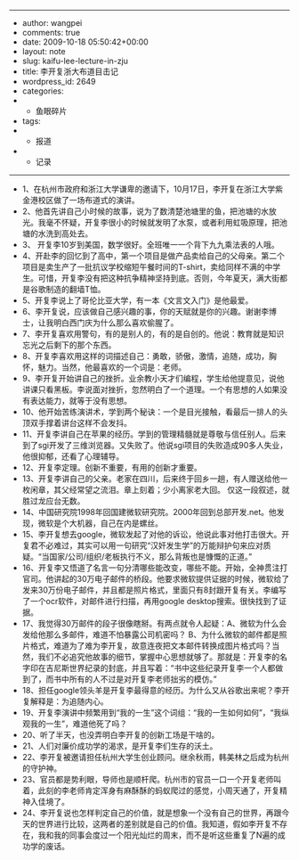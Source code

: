 - ---
- author: wangpei
- comments: true
- date: 2009-10-18 05:50:42+00:00
- layout: note
- slug: kaifu-lee-lecture-in-zju
- title: 李开复浙大布道目击记
- wordpress_id: 2649
- categories:
- - 鱼眼碎片
- tags:
- - 报道
- - 记录
- ---
- 1、在杭州市政府和浙江大学谦卑的邀请下，10月17日，李开复在浙江大学紫金港校区做了一场布道式的演讲。
- 2、他首先讲自己小时候的故事，说为了数清楚池塘里的鱼，把池塘的水放光。我毫不怀疑，开复李很小的时候就发明了水泵，或者利用虹吸原理，把池塘的水洗到高处去。
- 3、 开复李10岁到美国，数学很好。全班唯一一个背下九九乘法表的人哦。
- 4、开赴李的回忆到了高中，第一个项目是做产品卖给自己的父母亲。第二个项目是卖生产了一批抗议学校缩短午餐时间的T-shirt，卖给同样不满的中学生。可惜，开复李没有把这种抗争精神坚持到底。否则，今年夏天，满大街都是谷歌制造的翻墙T恤。
- 5、开复李说上了哥伦比亚大学，有一本《文言文入门》是他最爱。
- 6、李开复说，应该做自己感兴趣的事，你的天赋就是你的兴趣。谢谢李博士，让我明白西门庆为什么那么喜欢偷腥了。
- 7、李开复喜欢用警句，有的是别人的，有的是自创的。他说：教育就是知识忘光之后剩下的那个东西。
- 8、开复李喜欢用这样的词描述自己：勇敢，骄傲，激情，追随，成功，胸怀，魅力。当然，他最喜欢的一个词是：老师。
- 9、李开复开始讲自己的挫折。业余教小天才们编程，学生给他提意见，说他讲课只看黑板。李说面对挫折，忽然明白了一个道理。一个有思想的人如果没有表达能力，就等于没有思想。
- 10、他开始苦练演讲术，学到两个秘诀：一个是目光接触，看最后一排人的头顶双手撑着讲台这样不会发抖。
- 11、开复李讲自己在苹果的经历。学到的管理精髓就是尊敬与信任别人。后来到了sgi开发了三维浏览器。又失败了。他说sgi项目的失败造成90多人失业，他很抑郁，还看了心理辅导。
- 12、开复李定理。创新不重要，有用的创新才重要。
- 13、开复李讲自己的父亲。老家在四川，后来终于回乡一趟，有人赠送给他一枚闲章，其父经常望之流泪。章上刻着；少小离家老大回。 仅这一段叙述，就胜过龙应台无数。
- 14、中国研究院1998年回国建微软研究院。2000年回到总部开发.net。他发现，微软是个大机器，自己在内是螺丝。
- 15、李开复想去google，微软发起了对他的诉讼，他说此事对他打击很大。开复君不必难过，其实可以用一句研究“汉奸发生学”的万能辩护句来应对质疑。“当国家/公司/组织/老板执行不义，那么背叛也是慷慨的正道。”
- 16、开复李又悟道了名言一句分清哪些能改变，哪些不能。开始，全神贯注打官司。他讲起的30万电子邮件的桥段。他要求微软提供证据的时候，微软给了发来30万份电子邮件，并且都是照片格式，里面只有8封跟开复有关。李编写了一个ocr软件，对邮件进行扫描，再用google desktop搜索。很快找到了证据。
- 17、我觉得30万邮件的段子很像瞎掰。有两点就令人起疑：A、微软为什么会发给他那么多邮件，难道不怕暴露公司机密吗？ B、为什么微软的邮件都是照片格式，难道为了难为李开复，故意连夜把文本邮件转换成图片格式吗？当然，我们不必追究他故事的细节，掌握中心思想就够了。那就是：开复李的名字印在吉尼斯世界纪录的封底，并且写着：“书中这些纪录开复李一个人都做到了，而书中所有的人不过是对开复李老师拙劣的模仿。”
- 18、担任google领头羊是开复李最得意的经历。为什么又从谷歌出来呢？李开复解释是：为追随内心。
- 19、开复李演讲中频繁用到“我的一生”这个词组：“我的一生如何如何”，“我纵观我的一生”，难道他死了吗？
- 20、听了半天，也没弄明白李开复的创新工场是干啥的。
- 21、人们对廉价成功学的渴求，是开复李们生存的沃土。
- 22、李开复被邀请担任杭州大学生创业顾问。继余秋雨，韩美林之后成为杭州的守护神。
- 23、官员都是势利眼，导师也是顺杆爬。杭州市的官员一口一个开复老师叫着，此刻的李老师肯定浑身有麻酥酥的蚂蚁爬过的感觉，小周天通了，开复精神入佳境了。
- 24、李开复说也怎样判定自己的价值，就是想象一个没有自己的世界，再跟今天的世界进行比较，这两者的差别就是自己的价值。我知道，假如李开复不存在，我和我的同事会度过一个阳光灿烂的周末，而不是听这些重复了N遍的成功学的废话。
